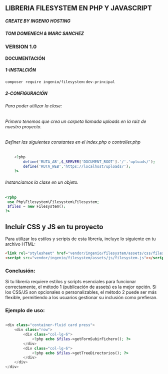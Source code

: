 ## LIBRERIA FILESYSTEM EN PHP Y JAVASCRIPT
##### CREATE BY INGENIO HOSTING
##### TONI DOMENECH & MARC SANCHEZ
### VERSION 1.0

#### DOCUMENTACIÓN
##### 1-INSTALCIÓN
```sh
composer require ingenio/filesystem:dev-principal
```

##### 2-CONFIGURACIÓN
###### Para poder utilizar la clase:
###### Primero tenemos que crea un carpeta llamada uploads en la raiz de nuestro proyecto.
###### Definer las siguientes constantes en el index.php o controller.php

```php
    <?php
        define('RUTA_AB',$_SERVER['DOCUMENT_ROOT'].'/'.'uploads/');
        define('RUTA_WEB','https://localhost/uploads/');
    ?>
```
###### Instanciamos la clase en un objeto.

```php
<?php
 use Php\Filesystem\Filesystem\Filesystem;
 $files = new Filesystem();
?>
```

## Incluir CSS y JS en tu proyecto

Para utilizar los estilos y scripts de esta librería, incluye lo siguiente en tu archivo HTML:

```html
<link rel="stylesheet" href="vendor/ingenio/filesystem/assets/css/filesystem.css">
<script src="vendor/ingenio/filesystem/assets/js/filesystem.js"></script>

```


### Conclusión:
Si tu librería requiere estilos y scripts esenciales para funcionar correctamente, el método 1 (publicación de assets) es la mejor opción. Si los CSS/JS son opcionales o personalizables, el método 2 puede ser más flexible, permitiendo a los usuarios gestionar su inclusión como prefieran.

### Ejemplo de uso:

```php

<div class="container-fluid card press">
    <div class="row">
        <div class="col-lg-6">
            <?php echo $files->getFormSubirFichero(); ?>
        </div>
        <div class="col-lg-6">
            <?php echo $files->getTreeDirectorios(); ?>
        </div>
    </div>
</div>

```